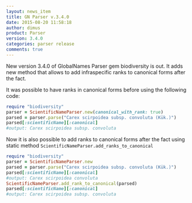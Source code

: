 ```yaml
---
layout: news_item
title: GN Parser v.3.4.0
date: 2015-08-20 11:58:18
author: dimus
product: Parser
version: 3.4.0
categories: parser release
comments: true
---
```


New version 3.4.0 of GlobalNames Parser gem biodiversity is out. It adds new
method that allows to add infraspecific ranks to canonical forms after the
fact.

It was possible to have ranks in canonical forms before using the following
code:

```ruby
require "biodiversity"
parser = ScientificNameParser.new(canonical_with_rank: true)
parsed = parser.parse("Carex scirpoidea subsp. convoluta (Kük.)")
parsed[:scientificName][:canonical]
#output: Carex scirpoidea subsp. convoluta
```
Now it is also possible to add ranks to canonical forms after the fact using
static method `ScientificNameParser.add_ranks_to_canonical`

```ruby
require "biodiversity"
parser = ScientificNameParser.new
parsed = parser.parse("Carex scirpoidea subsp. convoluta (Kük.)")
parsed[:scientificName][:canonical]
#output: Carex scirpoidea convoluta
ScientificNameParser.add_rank_to_canonical(parsed)
parsed[:scientificName][:canonical]
#output: Carex scirpoidea subsp. convoluta
```
